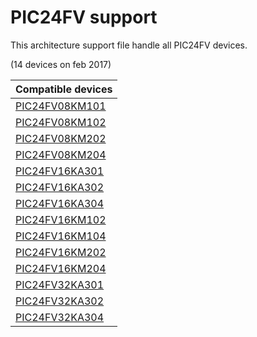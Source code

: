 # PIC24FV support

This architecture support file handle all PIC24FV devices.

(14 devices on feb 2017)

|Compatible devices|
|---------|
|[PIC24FV08KM101](http://microchip.com/PIC24FV08KM101)|
|[PIC24FV08KM102](http://microchip.com/PIC24FV08KM102)|
|[PIC24FV08KM202](http://microchip.com/PIC24FV08KM202)|
|[PIC24FV08KM204](http://microchip.com/PIC24FV08KM204)|
|[PIC24FV16KA301](http://microchip.com/PIC24FV16KA301)|
|[PIC24FV16KA302](http://microchip.com/PIC24FV16KA302)|
|[PIC24FV16KA304](http://microchip.com/PIC24FV16KA304)|
|[PIC24FV16KM102](http://microchip.com/PIC24FV16KM102)|
|[PIC24FV16KM104](http://microchip.com/PIC24FV16KM104)|
|[PIC24FV16KM202](http://microchip.com/PIC24FV16KM202)|
|[PIC24FV16KM204](http://microchip.com/PIC24FV16KM204)|
|[PIC24FV32KA301](http://microchip.com/PIC24FV32KA301)|
|[PIC24FV32KA302](http://microchip.com/PIC24FV32KA302)|
|[PIC24FV32KA304](http://microchip.com/PIC24FV32KA304)|
